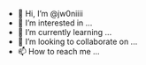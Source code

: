- 👋 Hi, I’m @jw0niiii
- 👀 I’m interested in ...
- 🌱 I’m currently learning ...
- 💞️ I’m looking to collaborate on ...
- 📫 How to reach me ...

<!---
jw0niiii/jw0niiii is a ✨ special ✨ repository because its `README.md` (this file) appears on your GitHub profile.
You can click the Preview link to take a look at your changes.
--->
